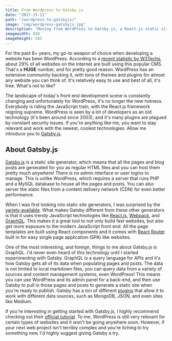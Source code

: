 ```yaml
---
title: From Wordpress to Gatsby.js
date: "2017-11-11"
path: "/wordpress-to-gatsbyjs/"
image: "img/wordpress-gatsbyjs.jpg"
description: "Moving from WordPress to Gatsby.js, a React.js static site generator."
imagewidth: 920
imageheight: 503
---
```


For the past 8+ years, my go-to weapon of choice when developing a website has been WordPress. According to a [recent statistic by W3Techs](https://w3techs.com/technologies/details/cm-wordpress/all/all), about 29% of all websites on the internet are built using this popular CMS. That's a **HUGE** number, and for pretty good reason. WordPress has an extensive community backing it, with tons of themes and plugins for almost any website you can think of. It's relatively easy to use and best of all, it's free. What's not to like?

The landscape of today's front end development scene is constantly changing and unfortunately for WordPress, it's no longer the new hotness. Everybody is riding the JavaScript train, with the React.js framework reigning supreme. WordPress is seen by a lot of developers as an old technology (it's been around since 2003), and it's many plugins are plagued by constant security issues. If you're anything like me, you want to stay relevant and work with the newest, coolest technologies. Allow me introduce you to [Gatsby.js](https://www.gatsbyjs.org/).

<h2 class="h3 mt-5 mb-3">About Gatsby.js</h2>

[Gatsby.js](https://www.gatsbyjs.org/) is a static site generator, which means that all the pages and blog posts are generated for you as regular HTML files and you can host them pretty much anywhere! There is no admin interface or user logins to manage. This is unlike WordPress, which requires a server that runs PHP and a MySQL database to house all the pages and posts. You can also server the static files from a content delivery network (CDN) for even better performance.

When I was first looking into static site generators, I was surprised by the [variety available](https://www.staticgen.com/). What makes Gatsby different from these other generators is that it uses trendy JavaScript technologies like [React.js](https://reactjs.org/), [Webpack](https://webpack.github.io/), and [GraphQL](http://graphql.org/). This makes it a great tool to not only build fast websites, but also get more exposure to the modern JavaScript front end. All the page templates are built using React components and it comes with [React Router](https://reacttraining.com/react-router/) built in for easy single page application (SPA) like websites.

One of the most interesting, and foreign, things to me about Gatsby.js is GraphQL. I'd never even heard of this technology until I started experimenting with Gatsby. GraphQL is a query language for APIs and it's how Gatsby gets all of its data when populating pages and posts. The data is not limited to local markdown files, you can query data from a variety of sources and content management systems, even WordPress! This means you can use WordPress and its admin panel for a back-end, and then use Gatsby to pull in those pages and posts to generate a static site when you're ready to publish. Gatsby has a ton of different [plugins](https://www.gatsbyjs.org/docs/plugins/) that allow it to work with different data sources, such as MongoDB, JSON, and even sites like Medium.

If you're interesting in getting started with Gatsby.js, I highly recommend checking out their [official tutorial](https://www.gatsbyjs.org/tutorial/). To me, WordPress is still very relevant for certain types of websites and it won't be going anywhere soon. However, if your next web project isn't terribly complex and you're itching to try something new, I'd highly suggest giving Gatsby a try.